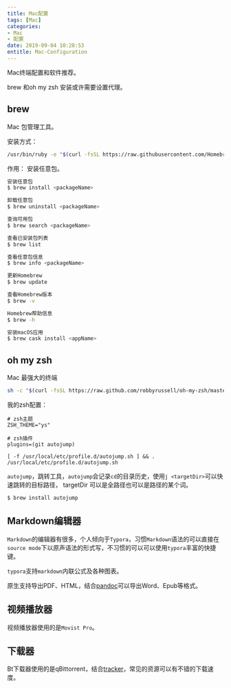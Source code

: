 ```yaml
---
title: Mac配置
tags: [Mac]
categories:
- Mac
- 配置
date: 2019-09-04 10:28:53
entitle: Mac-Configuration
---
```


Mac终端配置和软件推荐。

<!--more-->

brew 和oh my zsh 安装或许需要设置代理。
## brew

Mac 包管理工具。

安装方式：
```bash
/usr/bin/ruby -e "$(curl -fsSL https://raw.githubusercontent.com/Homebrew/install/master/install)"
```

作用：
安装任意包。
```bash
安装任意包
$ brew install <packageName>

卸载任意包
$ brew uninstall <packageName>

查询可用包
$ brew search <packageName>

查看已安装包列表
$ brew list

查看任意包信息
$ brew info <packageName>

更新Homebrew
$ brew update

查看Homebrew版本
$ brew -v

Homebrew帮助信息
$ brew -h

安装macOS应用
$ brew cask install <appName>
```

## oh my zsh

Mac 最强大的终端

```bash
sh -c "$(curl -fsSL https://raw.github.com/robbyrussell/oh-my-zsh/master/tools/install.sh)"
```

我的zsh配置：
```
# zsh主题
ZSH_THEME="ys"

# zsh插件
plugins=(git autojump)

[ -f /usr/local/etc/profile.d/autojump.sh ] && . /usr/local/etc/profile.d/autojump.sh
```

`autojump`，跳转工具，`autojump`会记录`cd`的目录历史，使用`j <targetDir>`可以快速跳转的目标路径， targetDir 可以是全路径也可以是路径的某个词。

```bash
$ brew install autojump
```

## Markdown编辑器

`Markdown`的编辑器有很多，个人倾向于`Typora`，习惯`Markdown`语法的可以直接在`source mode`下以原声语法的形式写，不习惯的可以可以使用`typora`丰富的快捷键。

`typora`支持`markdown`内联公式及各种图表。

原生支持导出PDF、HTML，结合[pandoc](https://github.com/jgm/pandoc)可以导出Word、Epub等格式。

## 视频播放器

视频播放器使用的是`Movist Pro`。


## 下载器

Bt下载器使用的是qBittorrent，结合[tracker](https://github.com/ngosang/trackerslist)，常见的资源可以有不错的下载速度。
